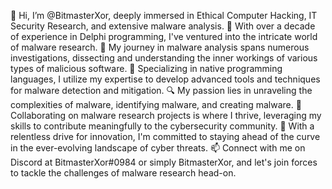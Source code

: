 👋 Hi, I’m @BitmasterXor, deeply immersed in Ethical Computer Hacking, IT Security Research, and extensive malware analysis.
👀 With over a decade of experience in Delphi programming, I've ventured into the intricate world of malware research.
🌱 My journey in malware analysis spans numerous investigations, dissecting and understanding the inner workings of various types of malicious software.
💼 Specializing in native programming languages, I utilize my expertise to develop advanced tools and techniques for malware detection and mitigation.
🔍 My passion lies in unraveling the complexities of malware, identifying malware, and creating malware.
💞 Collaborating on malware research projects is where I thrive, leveraging my skills to contribute meaningfully to the cybersecurity community.
🚀 With a relentless drive for innovation, I'm committed to staying ahead of the curve in the ever-evolving landscape of cyber threats.
📫 Connect with me on Discord at BitmasterXor#0984 or simply BitmasterXor, and let's join forces to tackle the challenges of malware research head-on.


<!---
BitmasterXor/BitmasterXor is a ✨ special ✨ repository because its `README.md` (this file) appears on your GitHub profile.
You can click the Preview link to take a look at your changes.
--->
